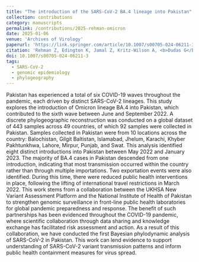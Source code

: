 ```yaml
---
title: "The introduction of the SARS-CoV-2 BA.4 lineage into Pakistan"
collection: contributions
category: manuscripts
permalink: /contributions/2025-rehman-omicron
date: 2025-01-06
venue: 'Archives of Virology'
paperurl: 'https://link.springer.com/article/10.1007/s00705-024-06211-3'
citation: 'Rehman Z, Edington K, Jamal Z, Kritz-Wilson A, <b>Dudas G</b>, Sims S, Myers R, Afrough B, Inamdar L, Haider SA, Ikram A, Salman M, Umair M, 2023. &quot;The introduction of the SARS-CoV-2 BA.4 lineage into Pakistan&quot;. <i>Archives of Virology</i> 170, 26.'
doi: 10.1007/s00705-024-06211-3
tags:
  - SARS-CoV-2
  - genomic epidemiology
  - phylogeography
---
```


Pakistan has experienced a total of six COVID-19 waves throughout the pandemic, each driven by distinct SARS-CoV-2 lineages. 
This study explores the introduction of Omicron lineage BA.4 into Pakistan, which contributed to the sixth wave between June and September 2022. 
A discrete phylogeographic reconstruction was conducted on a global dataset of 443 samples across 49 countries, of which 92 samples were collected in Pakistan. 
Samples collected in Pakistan were from 10 locations across the country: Balochistan, Gilgit Baltistan, Islamabad, Jhelum, Karachi, Khyber Pakhtunkhwa, Lahore, Mirpur, Punjab, and Swat. 
This analysis identified eight distinct introductions into Pakistan between May 2022 and January 2023. 
The majority of BA.4 cases in Pakistan descended from one introduction, indicating that most transmission occurred within the country rather than through multiple importations. 
Two exportation events were also identified. 
During this time, there were reduced public health interventions in place, following the lifting of international travel restrictions in March 2022. 
This work stems from a collaboration between the UKHSA New Variant Assessment Platform and the National Institute of Health of Pakistan to strengthen genomic surveillance in front-line public health laboratories for global pandemic preparedness and response. 
The benefit of such partnerships has been evidenced throughout the COVID-19 pandemic, where scientific collaboration through data sharing and knowledge exchange has facilitated risk assessment and action. 
As a result of this collaboration, we have conducted the first Bayesian phylodynamic analysis of SARS-CoV-2 in Pakistan. 
This work can lend evidence to support understanding of SARS-CoV-2 variant transmission patterns and inform public health containment measures for virus spread.